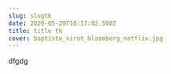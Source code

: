 ```yaml
---
slug: slugtk
date: 2020-05-20T18:17:02.500Z
title: title tk
cover: baptiste_virot_bloomberg_netflix.jpg
---
```

dfgdg